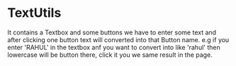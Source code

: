 # TextUtils
It contains a Textbox and some buttons
we have to enter some text and after clicking one button text will converted into that Button name.
e.g if you enter 'RAHUL' in the textbox anf you want to convert into like 'rahul' then lowercase will be button there, click it you we same result in the page.
